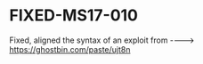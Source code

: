 # FIXED-MS17-010
Fixed, aligned the syntax of an  exploit from ----> https://ghostbin.com/paste/ujt8n
